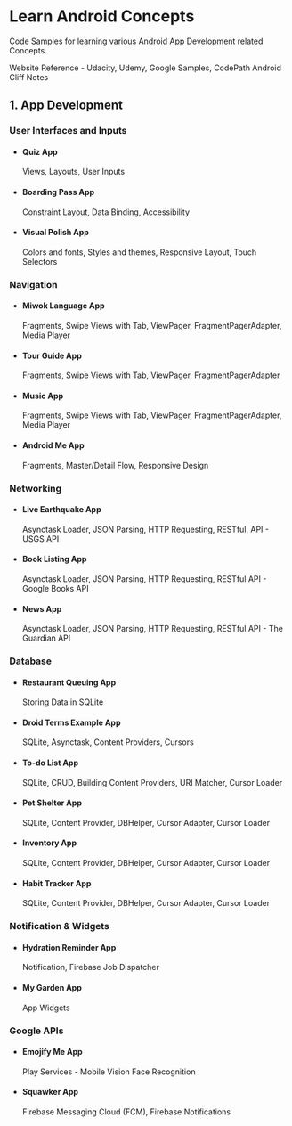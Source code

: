 # Learn Android Concepts

Code Samples for learning various Android App Development related Concepts.

Website Reference - Udacity, Udemy, Google Samples, CodePath Android Cliff Notes

## 1. App Development

### User Interfaces and Inputs

- #### Quiz App

  Views, Layouts, User Inputs

- #### Boarding Pass App

  Constraint Layout, Data Binding, Accessibility

- #### Visual Polish App

  Colors and fonts, Styles and themes, Responsive Layout, Touch Selectors

### Navigation

- #### Miwok Language App

  Fragments, Swipe Views with Tab, ViewPager, FragmentPagerAdapter, Media Player
  
- #### Tour Guide App

  Fragments, Swipe Views with Tab, ViewPager, FragmentPagerAdapter
  
- #### Music App

  Fragments, Swipe Views with Tab, ViewPager, FragmentPagerAdapter, Media Player

- #### Android Me App

  Fragments, Master/Detail Flow, Responsive Design

### Networking

- #### Live Earthquake App

  Asynctask Loader, JSON Parsing, HTTP Requesting, RESTful, API - USGS API
  
- #### Book Listing App

  Asynctask Loader, JSON Parsing, HTTP Requesting, RESTful API - Google Books API
  
- #### News App

  Asynctask Loader, JSON Parsing, HTTP Requesting, RESTful API - The Guardian API

### Database

- #### Restaurant Queuing App

  Storing Data in SQLite
  
- #### Droid Terms Example App

  SQLite, Asynctask, Content Providers, Cursors
  
- #### To-do List App

  SQLite, CRUD, Building Content Providers, URI Matcher, Cursor Loader

- #### Pet Shelter App

  SQLite, Content Provider, DBHelper, Cursor Adapter, Cursor Loader
  
- #### Inventory App

  SQLite, Content Provider, DBHelper, Cursor Adapter, Cursor Loader
  
- #### Habit Tracker App

  SQLite, Content Provider, DBHelper, Cursor Adapter, Cursor Loader

### Notification & Widgets

- #### Hydration Reminder App

  Notification, Firebase Job Dispatcher

- #### My Garden App

  App Widgets
  
### Google APIs

- #### Emojify Me App

  Play Services - Mobile Vision Face Recognition

- #### Squawker App

  Firebase Messaging Cloud (FCM), Firebase Notifications
  
